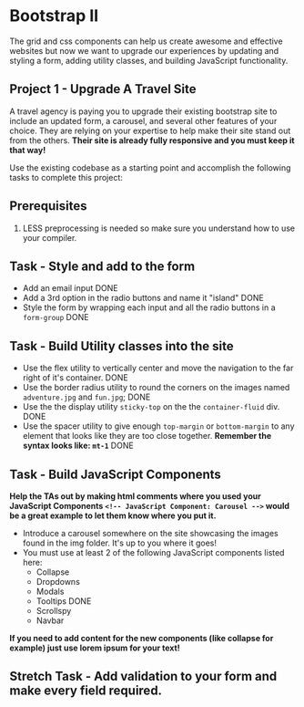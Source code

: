 # Bootstrap II

The grid and css components can help us create awesome and effective websites but now we want to upgrade our experiences by updating and styling a form, adding utility classes, and building JavaScript functionality.

## Project 1 - Upgrade A Travel Site
A travel agency is paying you to upgrade their existing bootstrap site to include an updated form, a carousel, and several other features of your choice.  They are relying on your expertise to help make their site stand out from the others.  **Their site is already fully responsive and you must keep it that way!**

Use the existing codebase as a starting point and accomplish the following tasks to complete this project:

## Prerequisites
1. LESS preprocessing is needed so make sure you understand how to use your compiler.

## Task - Style and add to the form
* Add an email input DONE
* Add a 3rd option in the radio buttons and name it "island" DONE
* Style the form by wrapping each input and all the radio buttons in a ```form-group``` DONE

## Task - Build Utility classes into the site
* Use the flex utility to vertically center and move the navigation to the far right of it's container.   DONE
* Use the border radius utility to round the corners on the images named ```adventure.jpg``` and ```fun.jpg```; DONE
* Use the the display utility ```sticky-top``` on the the ```container-fluid``` div. DONE
* Use the spacer utility to give enough ```top-margin``` or ```bottom-margin``` to any element that looks like they are too close together. **Remember the syntax looks like: ```mt-1```** 
DONE

## Task - Build JavaScript Components

**Help the TAs out by making html comments where you used your JavaScript Components ```<!-- JavaScript Component: Carousel -->``` would be a great example to let them know where you put it.**

* Introduce a carousel somewhere on the site showcasing the images found in the img folder.  It's up to you where it goes!
* You must use at least 2 of the following JavaScript components listed here:
    - Collapse
    - Dropdowns
    - Modals
    - Tooltips DONE
    - Scrollspy
    - Navbar

**If you need to add content for the new components (like collapse for example) just use lorem ipsum for your text!**

## Stretch Task - Add validation to your form and make every field required.
